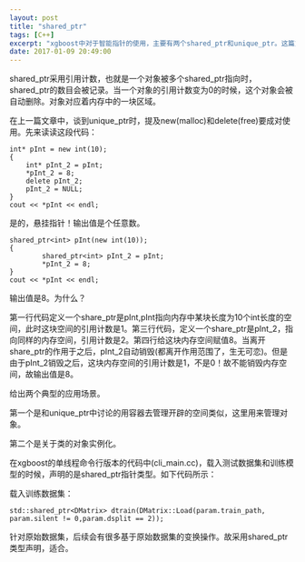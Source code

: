 ```yaml
---
layout: post
title: "shared_ptr"
tags: [C++]
excerpt: "xgboost中对于智能指针的使用，主要有两个shared_ptr和unique_ptr。这篇文章是对shared_ptr的理解和典型使用场景说明，以读懂xgboost源码中的使用场景为目的。"
date: 2017-01-09 20:49:00
---
```


shared_ptr采用引用计数，也就是一个对象被多个shared_ptr指向时，shared_ptr的数目会被记录。当一个对象的引用计数变为0的时候，这个对象会被自动删除。对象对应着内存中的一块区域。

在上一篇文章中，谈到unique_ptr时，提及new(malloc)和delete(free)要成对使用。先来读读这段代码：

    int* pInt = new int(10);
    {
        int* pInt_2 = pInt;
        *pInt_2 = 8;
        delete pInt_2;
        pInt_2 = NULL;
    }
    cout << *pInt << endl;

是的，悬挂指针！输出值是个任意数。

    shared_ptr<int> pInt(new int(10));
    {
            shared_ptr<int> pInt_2 = pInt;
            *pInt_2 = 8;
    }
    cout << *pInt << endl;
    

输出值是8。为什么？

第一行代码定义一个share_ptr是pInt,pInt指向内存中某块长度为10个int长度的空间，此时这块空间的引用计数是1。第三行代码，定义一个share_ptr是pInt_2，指向同样的内存空间，引用计数是2。第四行给这块内存空间赋值8。当离开share_ptr的作用于之后，pInt_2自动销毁(都离开作用范围了，生无可恋)。但是由于pInt_2销毁之后，这块内存空间的引用计数是1，不是0！故不能销毁内存空间，故输出值是8。

给出两个典型的应用场景。

第一个是和unique_ptr中讨论的用容器去管理开辟的空间类似，这里用来管理对象。

<script src="https://gist.github.com/zhpmatrix/92da49b7f55b474cb518f0f4d3a2a0b6.js"></script>

第二个是关于类的对象实例化。

<script src="https://gist.github.com/zhpmatrix/ecf62396bba3b9fc97a368c891c31152.js"></script>

在xgboost的单线程命令行版本的代码中(cli_main.cc)，载入测试数据集和训练模型的时候，声明的是shared_ptr指针类型。如下代码所示：

载入训练数据集：

    std::shared_ptr<DMatrix> dtrain(DMatrix::Load(param.train_path, param.silent != 0,param.dsplit == 2));

针对原始数据集，后续会有很多基于原始数据集的变换操作。故采用shared_ptr类型声明，适合。



